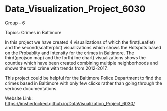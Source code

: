 # Data_Visualization_Project_6030

Group - 6

Topics: Crimes in Baltimore


In this project we have created 4 visualizations of which the first(Leaflet) and the second(scatterplot) visualizations which shows the Hotspots based on the Probablity and Intensity for the crimes in Baltimore.
The third(geojson map) and the forth(line chart) visualizations shows the counties which have been created combining multiple neighborhoods and shows the total crime with trends from 2012-2017.

This project could be helpful for the Baltimore Police Department to find the crimes based in Baltimore with only few clicks rather than going through the verbose documentations.

Website Link:  https://imsherlocked.github.io/DataVisualization_Project_6030/





